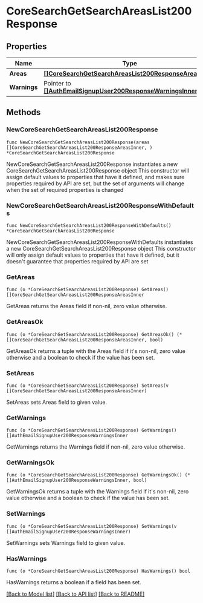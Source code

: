# CoreSearchGetSearchAreasList200Response

## Properties

Name | Type | Description | Notes
------------ | ------------- | ------------- | -------------
**Areas** | [**[]CoreSearchGetSearchAreasList200ResponseAreasInner**](CoreSearchGetSearchAreasList200ResponseAreasInner.md) |  | 
**Warnings** | Pointer to [**[]AuthEmailSignupUser200ResponseWarningsInner**](AuthEmailSignupUser200ResponseWarningsInner.md) |  | [optional] 

## Methods

### NewCoreSearchGetSearchAreasList200Response

`func NewCoreSearchGetSearchAreasList200Response(areas []CoreSearchGetSearchAreasList200ResponseAreasInner, ) *CoreSearchGetSearchAreasList200Response`

NewCoreSearchGetSearchAreasList200Response instantiates a new CoreSearchGetSearchAreasList200Response object
This constructor will assign default values to properties that have it defined,
and makes sure properties required by API are set, but the set of arguments
will change when the set of required properties is changed

### NewCoreSearchGetSearchAreasList200ResponseWithDefaults

`func NewCoreSearchGetSearchAreasList200ResponseWithDefaults() *CoreSearchGetSearchAreasList200Response`

NewCoreSearchGetSearchAreasList200ResponseWithDefaults instantiates a new CoreSearchGetSearchAreasList200Response object
This constructor will only assign default values to properties that have it defined,
but it doesn't guarantee that properties required by API are set

### GetAreas

`func (o *CoreSearchGetSearchAreasList200Response) GetAreas() []CoreSearchGetSearchAreasList200ResponseAreasInner`

GetAreas returns the Areas field if non-nil, zero value otherwise.

### GetAreasOk

`func (o *CoreSearchGetSearchAreasList200Response) GetAreasOk() (*[]CoreSearchGetSearchAreasList200ResponseAreasInner, bool)`

GetAreasOk returns a tuple with the Areas field if it's non-nil, zero value otherwise
and a boolean to check if the value has been set.

### SetAreas

`func (o *CoreSearchGetSearchAreasList200Response) SetAreas(v []CoreSearchGetSearchAreasList200ResponseAreasInner)`

SetAreas sets Areas field to given value.


### GetWarnings

`func (o *CoreSearchGetSearchAreasList200Response) GetWarnings() []AuthEmailSignupUser200ResponseWarningsInner`

GetWarnings returns the Warnings field if non-nil, zero value otherwise.

### GetWarningsOk

`func (o *CoreSearchGetSearchAreasList200Response) GetWarningsOk() (*[]AuthEmailSignupUser200ResponseWarningsInner, bool)`

GetWarningsOk returns a tuple with the Warnings field if it's non-nil, zero value otherwise
and a boolean to check if the value has been set.

### SetWarnings

`func (o *CoreSearchGetSearchAreasList200Response) SetWarnings(v []AuthEmailSignupUser200ResponseWarningsInner)`

SetWarnings sets Warnings field to given value.

### HasWarnings

`func (o *CoreSearchGetSearchAreasList200Response) HasWarnings() bool`

HasWarnings returns a boolean if a field has been set.


[[Back to Model list]](../README.md#documentation-for-models) [[Back to API list]](../README.md#documentation-for-api-endpoints) [[Back to README]](../README.md)


